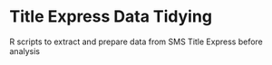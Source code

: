 # Title Express Data Tidying
 R scripts to extract and prepare data from SMS Title Express before analysis
